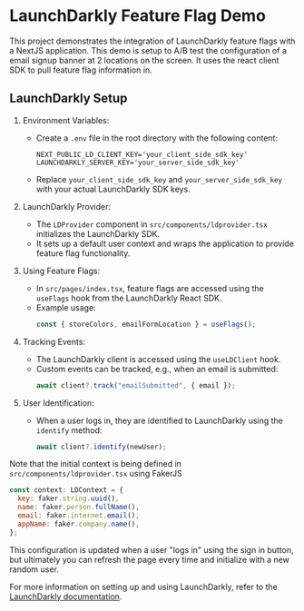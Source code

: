 # LaunchDarkly Feature Flag Demo

This project demonstrates the integration of LaunchDarkly feature flags with a NextJS application. This demo is setup to A/B test the configuration of a email signup banner at 2 locations on the screen. It uses the react client SDK to pull feature flag information in.

## LaunchDarkly Setup

1. Environment Variables:
   - Create a `.env` file in the root directory with the following content:
     ```
     NEXT_PUBLIC_LD_CLIENT_KEY='your_client_side_sdk_key'
     LAUNCHDARKLY_SERVER_KEY='your_server_side_sdk_key'
     ```
   - Replace `your_client_side_sdk_key` and `your_server_side_sdk_key` with your actual LaunchDarkly SDK keys.

2. LaunchDarkly Provider:
   - The `LDProvider` component in `src/components/ldprovider.tsx` initializes the LaunchDarkly SDK.
   - It sets up a default user context and wraps the application to provide feature flag functionality.

3. Using Feature Flags:
   - In `src/pages/index.tsx`, feature flags are accessed using the `useFlags` hook from the LaunchDarkly React SDK.
   - Example usage:
     ```typescript
     const { storeColors, emailFormLocation } = useFlags();
     ```

4. Tracking Events:
   - The LaunchDarkly client is accessed using the `useLDClient` hook.
   - Custom events can be tracked, e.g., when an email is submitted:
     ```typescript
     await client?.track("emailSubmitted", { email });
     ```

5. User Identification:
   - When a user logs in, they are identified to LaunchDarkly using the `identify` method:
     ```typescript
     await client?.identify(newUser);
     ```

Note that the initial context is being defined in `src/components/ldprovider.tsx` using FakerJS 

```javascript
const context: LDContext = {
  key: faker.string.uuid(),
  name: faker.person.fullName(),
  email: faker.internet.email(),
  appName: faker.company.name(),
};
``` 

This configuration is updated when a user "logs in" using the sign in button, but ultimately you can refresh the page every time and initialize with a new random user.

For more information on setting up and using LaunchDarkly, refer to the [LaunchDarkly documentation](https://docs.launchdarkly.com/).